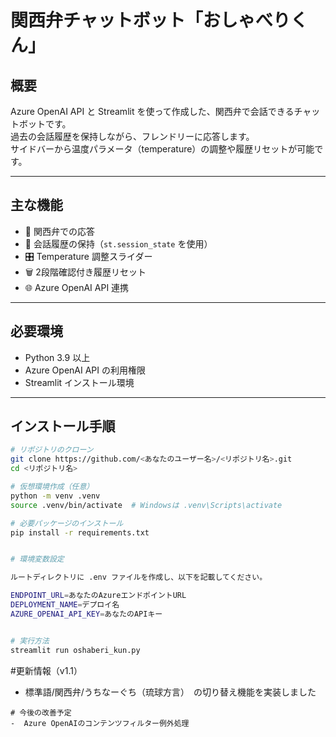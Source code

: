 # 関西弁チャットボット「おしゃべりくん」

## 概要
Azure OpenAI API と Streamlit を使って作成した、関西弁で会話できるチャットボットです。  
過去の会話履歴を保持しながら、フレンドリーに応答します。  
サイドバーから温度パラメータ（temperature）の調整や履歴リセットが可能です。

---

## 主な機能
- 💬 関西弁での応答
- 🔄 会話履歴の保持（`st.session_state` を使用）
- 🎛 Temperature 調整スライダー
- 🗑 2段階確認付き履歴リセット
- 🌐 Azure OpenAI API 連携

---

## 必要環境
- Python 3.9 以上
- Azure OpenAI API の利用権限
- Streamlit インストール環境

---

## インストール手順

```bash
# リポジトリのクローン
git clone https://github.com/<あなたのユーザー名>/<リポジトリ名>.git
cd <リポジトリ名>

# 仮想環境作成（任意）
python -m venv .venv
source .venv/bin/activate  # Windowsは .venv\Scripts\activate

# 必要パッケージのインストール
pip install -r requirements.txt


# 環境変数設定

ルートディレクトリに .env ファイルを作成し、以下を記載してください。

ENDPOINT_URL=あなたのAzureエンドポイントURL
DEPLOYMENT_NAME=デプロイ名
AZURE_OPENAI_API_KEY=あなたのAPIキー


# 実行方法
streamlit run oshaberi_kun.py

```
#更新情報（v1.1）
-  標準語/関西弁/うちなーぐち（琉球方言）　の切り替え機能を実装しました

```
# 今後の改善予定
-  Azure OpenAIのコンテンツフィルター例外処理
